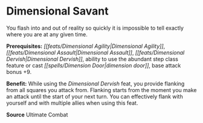 ﻿---
cssclass: [feats]

---
# Dimensional Savant

You flash into and out of reality so quickly it is impossible to tell exactly where you are at any given time.

**Prerequisites:** _[[feats/Dimensional Agility|Dimensional Agility]]_, _[[feats/Dimensional Assault|Dimensional Assault]]_, _[[feats/Dimensional Dervish|Dimensional Dervish]]_, ability to use the abundant step class feature or cast _[[spells/Dimension Door|dimension door]]_, base attack bonus +9.

**Benefit:** While using the _Dimensional Dervish_ feat, you provide flanking from all squares you attack from. Flanking starts from the moment you make an attack until the start of your next turn. You can effectively flank with yourself and with multiple allies when using this feat.

**Source** Ultimate Combat